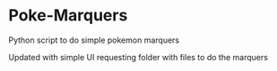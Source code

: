 # Poke-Marquers
Python script to do simple pokemon marquers

Updated with simple UI requesting folder with files to do the marquers
